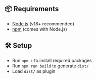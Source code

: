 ## 📦 Requirements

- [Node.js](https://nodejs.org/) (v18+ recommended)
- [npm](https://www.npmjs.com/) (comes with Node.js)

## 🛠️ Setup

- Run `npm i` to install required packages
- Run `npm run build` to generate `dist/`
- Load `dist/` as plugin